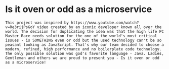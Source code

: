 # Is it oven or odd as a microservice
    This project was inspired by https://www.youtube.com/watch? v=Re3rijPsGoY video created by an iconic developer known all over the world. The decision for duplicating the idea was that the high life PC Master Race needs solution for the one of the world's most critical issues - is SOMETHING even or odd but the used technology can't be so peasant looking as JavaScript. That's why our team decided to choose a modern, refined, high performance and no boilerplate code technology. The only possible solution was god's favorite language - Java. Ladies, Gentleman and others we are proud to present you - Is it oven or odd as a microservice!
